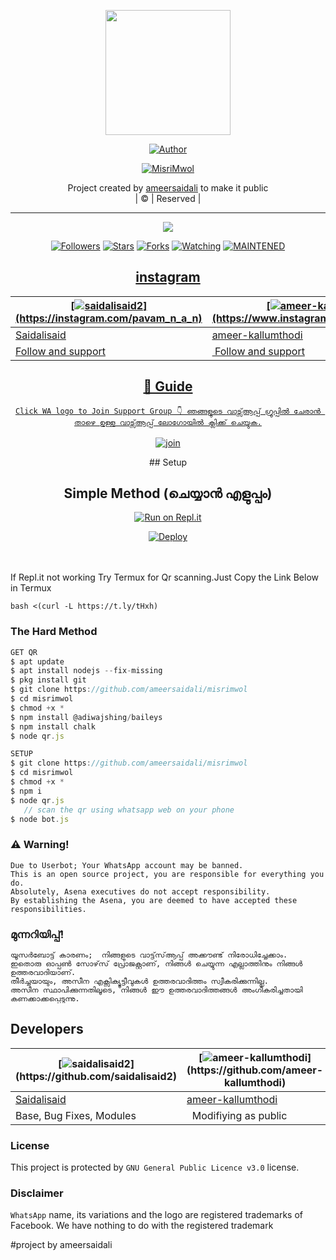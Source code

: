 <p align="center">
<div align="center">
  <img border-radius: 15px src="https://github.com/ameersaidali/misrimwol/blob/main/MisriMwol.jpg" width="200" height="200"/>
  <p align="center">

<p align="center">
<a href="https://github.com/ameersaidali"><img title="Author" src="https://img.shields.io/badge/Author-ameersaidali-0/MisriMwol?color=pink&style=for-the-badge&logo=whatsapp"></a>
</p>
<a href="#"><img title="MisriMwol" src="https://img.shields.io/badge/MisriMwol-white?colorA=%23ff0000&colorB=ff00ff&style=for-the-badge"></a>
</p>

<p align="center">
Project created by <a href="https://github.com/ameersaidali">ameersaidali</a> to make it public
    <br>
       | © |
        Reserved |
    <br> 
</p>

----


  <p align="center">
  <a href="httsp://github.com/ameersaidali/misrimwol">
    <img src="https://img.shields.io/github/repo-size/ameersaidali/misrimwol?color=ff00ff&label=Repo%20total%20size&style=plastic">
<p align="center">
<a href="https://github.com/ameersaidali?tab=followers"><img title="Followers" src="https://img.shields.io/github/followers/ameersaidali?color=ff00ff&style=flat-square?color=ff00ff&style=flat-square"></a>
<a href="https://github.com/ameersaidali/misrimwol/stargazers/"><img title="Stars" src="https://img.shields.io/github/stars/ameersaidali/misrimwol?color=ff00ff&style=flat-square"></a>
<a href="https://github.com/ameersaidali/misrimwol/network/members"><img title="Forks" src="https://img.shields.io/github/forks/ameersaidali/misrimwol?color=ff00ff&style=flat-square"></a>
<a href="https://github.com/ameersaidali/watchers"><img title="Watching" src="https://img.shields.io/github/watchers/ameersaidali/misrimwol?label=Watchers&color=ff00ff&style=flat-square"></a>
<a href="#"><img title="MAINTENED" src="https://img.shields.io/badge/UNMAINTENED-YES-ff00ff.svg"</a>
</p>

## instagram 
  <div align="center">
    
  [![saidalisaid2](https://www.linkpicture.com/q/images-12_42.jpeg?size="60")](https://instagram.com/pavam_n_a_n) |  [![ameer-kallumthodi](https://www.linkpicture.com/q/images-12_42.jpeg?size="60")](https://www.instagram.com/ameer_.su_hail) | 
----|----
[Saidalisaid](https://instagram.com/pavam_n_a_n)  | [ameer-kallumthodi](https://www.instagram.com/ameer_.su_hail) | 
Follow and support | Follow and support | 
  </div>

## 📢 Guide

```Click WA logo to Join Support Group 👇 ഞങ്ങളുടെ വാട്സ്ആപ്പ് ഗ്രൂപ്പിൽ ചേരാൻ താഴെ ഉള്ള വാട്സ്ആപ്പ് ലോഗോയിൽ ക്ലിക്ക് ചെയ്യുക.```
    <br>
<br>
  [![join](https://github.com/ameersaidali/misrimwol/blob/main/whatsapp.png)](https://chat.whatsapp.com/DTQoOO9by1O9a3WEfCL5V9)
  <div align="center">
## Setup
<div align="center">

  ## Simple Method (ചെയ്യാൻ എളുപ്പം)
  
[![Run on Repl.it](https://repl.it/badge/github/quiec/whatsAlfa)](https://replit.com/@phaticusthiccy/WhatsAsena-QR)

[![Deploy](https://www.herokucdn.com/deploy/button.svg)](https://heroku.com/deploy?template=https://github.com/ameersaidali/misrimwol)
  </div>
<br>
<br >
    <div align="left"> 
If Repl.it not working Try Termux for Qr scanning.Just Copy the Link Below in Termux

```bash <(curl -L https://t.ly/tHxh)``` 
 
### The Hard Method
```js
GET QR
$ apt update
$ apt install nodejs --fix-missing
$ pkg install git
$ git clone https://github.com/ameersaidali/misrimwol
$ cd misrimwol
$ chmod +x *
$ npm install @adiwajshing/baileys
$ npm install chalk
$ node qr.js
```
      
```js
SETUP
$ git clone https://github.com/ameersaidali/misrimwol
$ cd misrimwol
$ chmod +x *
$ npm i
$ node qr.js
   // scan the qr using whatsapp web on your phone
$ node bot.js
```
   
    
### ⚠️ Warning! 
```
Due to Userbot; Your WhatsApp account may be banned.
This is an open source project, you are responsible for everything you do. 
Absolutely, Asena executives do not accept responsibility.
By establishing the Asena, you are deemed to have accepted these responsibilities.
```
### മുന്നറിയിപ്പ്!
 ```
 യൂസർബോട്ട് കാരണം;  നിങ്ങളുടെ വാട്ട്‌സ്ആപ്പ് അക്കൗണ്ട് നിരോധിച്ചേക്കാം.
 ഇതൊരു ഓപ്പൺ സോഴ്‌സ് പ്രോജക്റ്റാണ്, നിങ്ങൾ ചെയ്യുന്ന എല്ലാത്തിനും നിങ്ങൾ ഉത്തരവാദിയാണ്.
 തീർച്ചയായും, അസീന എക്സിക്യൂട്ടീവുകൾ ഉത്തരവാദിത്തം സ്വീകരിക്കുന്നില്ല.
 അസീന സ്ഥാപിക്കുന്നതിലൂടെ, നിങ്ങൾ ഈ ഉത്തരവാദിത്തങ്ങൾ അംഗീകരിച്ചതായി കണക്കാക്കപ്പെടുന്നു.
 ```
## Developers
  <div align="center">
    
  [![saidalisaid2](https://i.imgur.com/MZDCN2M.jpeg?size="60")](https://github.com/saidalisaid2) |  [![ameer-kallumthodi](https://www.linkpicture.com/q/images-10_44.jpeg?size="200")](https://github.com/ameer-kallumthodi) | 
----|----
[Saidalisaid](https://github.com/saidalisaid2)  | [ameer-kallumthodi](https://github.com/ameer-kallumthodi) | 
Base, Bug Fixes, Modules |   Modifiying  as   public | 
  </div>

### License
This project is protected by `GNU General Public Licence v3.0` license.

### Disclaimer
`WhatsApp` name, its variations and the logo are registered trademarks of Facebook. We have nothing to do with the registered trademark



#project  by   ameersaidali


